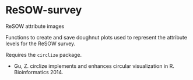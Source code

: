 # ReSOW-survey
ReSOW attribute images

Functions to create and save doughnut plots used to represent the attribute levels for the ReSOW survey. 

Requires the `circlize` package. 

- Gu, Z. circlize implements and enhances circular visualization in R. Bioinformatics 2014.
